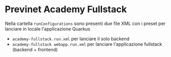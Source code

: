 # Previnet Academy Fullstack

Nella cartella `runConfigurations` sono presenti due file XML con i preset per lanciare in locale l'applicazione Quarkus

* `academy-fullstack.run.xml` per lanciare il solo backend
* `academy-fullstack webapp.run.xml` per lanciare l'applicazione fullstack (backend + frontend)